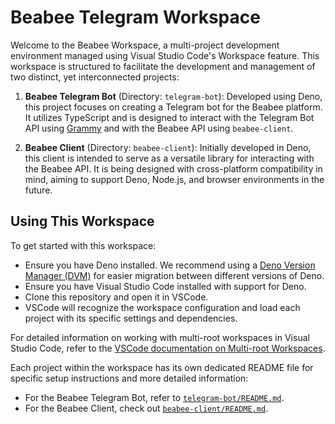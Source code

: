 # Beabee Telegram Workspace

Welcome to the Beabee Workspace, a multi-project development environment managed using Visual Studio Code's Workspace feature. This workspace is structured to facilitate the development and management of two distinct, yet interconnected projects:

1. **Beabee Telegram Bot** (Directory: `telegram-bot`): Developed using Deno, this project focuses on creating a Telegram bot for the Beabee platform. It utilizes TypeScript and is designed to interact with the Telegram Bot API using [Grammy](https://grammy.dev/) and with the Beabee API using `beabee-client`.

2. **Beabee Client** (Directory: `beabee-client`): Initially developed in Deno, this client is intended to serve as a versatile library for interacting with the Beabee API. It is being designed with cross-platform compatibility in mind, aiming to support Deno, Node.js, and browser environments in the future.

## Using This Workspace

To get started with this workspace:

- Ensure you have Deno installed. We recommend using a [Deno Version Manager (DVM)](https://github.com/justjavac/dvm) for easier migration between different versions of Deno.
- Ensure you have Visual Studio Code installed with support for Deno.
- Clone this repository and open it in VSCode.
- VSCode will recognize the workspace configuration and load each project with its specific settings and dependencies.

For detailed information on working with multi-root workspaces in Visual Studio Code, refer to the [VSCode documentation on Multi-root Workspaces](https://code.visualstudio.com/docs/editor/multi-root-workspaces).

Each project within the workspace has its own dedicated README file for specific setup instructions and more detailed information:

- For the Beabee Telegram Bot, refer to [`telegram-bot/README.md`](./telegram-bot).
- For the Beabee Client, check out [`beabee-client/README.md`](./beabee-client).